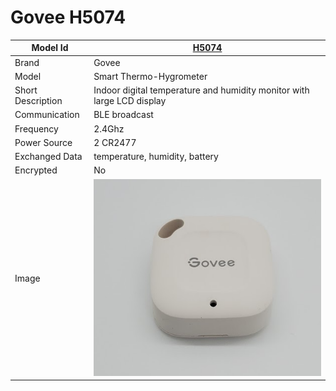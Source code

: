# Govee H5074

|Model Id|[H5074](https://github.com/theengs/decoder/blob/development/src/devices/H5074_json.h)|
|-|-|
|Brand|Govee|
|Model|Smart Thermo-Hygrometer|
|Short Description|Indoor digital temperature and humidity monitor with large LCD display|
|Communication|BLE broadcast|
|Frequency|2.4Ghz|
|Power Source|2 CR2477|
|Exchanged Data|temperature, humidity, battery|
|Encrypted|No|
|Image|![H5074](./../img/H5074.png)|
